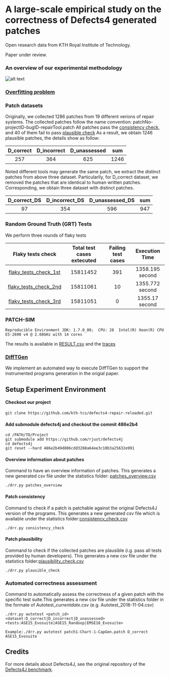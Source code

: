 # A large-scale empirical study on the correctness of Defects4 generated patches

Open research data from KTH Royal Institute of Technology. 

Paper under review.

### An overview of our experimental methodology
![alt text](https://github.com/kth-tcs/defects4j-repair-reloaded/blob/master/statistics/drr.png) 

### [Overfitting problem](https://themindsjournal.com/not-every-place-you-fit-in-is-where-you-belong/)

### Patch datasets
Originally, we collected 1286 patches from 19 different verions of repair systems.  The collected patches follow the name convention: patchNo-projectID-bugID-repairTool.patch
All patches pass the [consistency check](https://github.com/kth-tcs/defects4-repair-reloaded/blob/master/statistics/consistency_check.csv), and 40 of them fail to pass [plausible check](https://github.com/kth-tcs/defects4-repair-reloaded/blob/master/statistics/plausibility_check.csv) As a result, we obtain 1246 plausible patches, the details show as follow:

| D_correct   | D_incorrect |  D_unassessed |  sum       |
|   :-----:   |    :-----:  |    :---:      |   :---:    |
|    257      |     364     |    625        |   1246     |

Noted different tools may generate the same patch, we extract the distinct patches from above three dataset. Particularlly,  for D_correct dataset, we removed the patches that are identical to human written patches. Corresponding, we obtain three dataset with distinct patches.

| D_correct_DS   | D_incorrect_DS |  D_unassessed_DS |  sum       |
|   :-----:      |    :-----:     |    :---:         |   :---:    |
|    97          |     354        |     596            |     947     |



### Random Ground Truth (GRT) Tests
We perform three rounds of flaky tests

| Flaky tests check   | Total test cases extecuted | Failing test cases |  Execution Time    |
|   :-----:          |       :-----:              |      :---:         |           :---:    |
|[flaky_tests_check_1st](https://github.com/kth-tcs/defects4-repair-reloaded/blob/master/statistics/flaky_tests_check_1st.csv)    |   15811452    |   391        |  1358.195 second   |
|[flaky_tests_check_2nd](https://github.com/kth-tcs/defects4-repair-reloaded/blob/master/statistics/flaky_check_2nd.csv)    |   15811061    |   10       |  1355.772 second   |
|[flaky_tests_check_3rd](https://github.com/kth-tcs/defects4-repair-reloaded/blob/master/statistics/flaky_check_3rd.csv)    |   15811051    |   0       |  1355.17 second   |


### PATCH-SIM
``
Reproducible Environment
JDK: 1.7.0_80; 
CPU: 28  Intel(R) Xeon(R) CPU E5-2690 v4 @ 2.60GHz with 14 cores
``

The results is available in [RESULT.csv](https://github.com/kth-tcs/defects4-repair-reloaded/blob/master/PATCH-SIM/source/RESULT.csv) and the [traces](https://github.com/kth-tcs/defects4-repair-reloaded/tree/master/PATCH-SIM/source/metadata)


### [DiffTGen](https://github.com/qixin5/DiffTGen)
We implement an automated way to execute DiffTGen to support the instrumented programs generation in the origial paper.


## Setup Experiment Environment

#### Checkout our project
```
git clone https://github.com/kth-tcs/defects4-repair-reloaded.git
```
#### Add submodule defects4j and checkout the commit 486e2b4
```
cd /PATH/TO/Project
git submodule add https://github.com/rjust/defects4j
cd defects4j 
git reset --hard 486e2b49d806cdd3288a64ee3c10b3a25632e991
```
#### Overview information about patches

Command to have an overview information of patches. This generates a new generated csv file under the statistics folder: [patches_overview.csv](https://github.com/kth-tcs/defects4-repair-reloaded/blob/master/statistics/patches_overview.csv)
```
./drr.py patches_overview
```
#### Patch consistency

Command to check if a patch is patchable against the original Defects4J version of the programs. This generates a new generated csv file which is available under the statistics folder:[consistency_check.csv](https://github.com/kth-tcs/defects4-repair-reloaded/blob/master/tables/consistency_check.csv)
```
./drr.py consistency_check
```
#### Patch plausibility

Command to check if the collected patches are plausible (i.g. pass all tests provided by human developers). This generates a new csv file under the statistics folder:[plausibility_check.csv](https://github.com/kth-tcs/defects4-repair-reloaded/blob/master/statistics/plausibility_check.csv)
```
./drr.py plausible_check
```

### Automated correctness assessment
Command to automatically assess the correctness of a given patch with the specific test suite.This generates a new csv file under the statistics folder in the formate of Autotest_*currentdate*.csv (e.g. Autotest_2018-11-04.csv)

```
./drr.py autotest <patch_id> <dataset:D_correct|D_incorrect|D_unassessed> <tests:ASE15_Evosuite|ASE15_Randoop|EMSE18_Evosuite>

Example:./drr.py autotest patch1-Chart-1-CapGen.patch D_correct ASE15_Evosuite
```

## Credits

For more details about Defects4J, see the original repository of the [Defects4J benchmark](https://github.com/rjust/defects4j).



